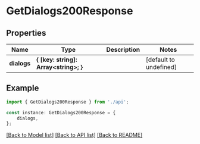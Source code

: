 # GetDialogs200Response


## Properties

Name | Type | Description | Notes
------------ | ------------- | ------------- | -------------
**dialogs** | **{ [key: string]: Array&lt;string&gt;; }** |  | [default to undefined]

## Example

```typescript
import { GetDialogs200Response } from './api';

const instance: GetDialogs200Response = {
    dialogs,
};
```

[[Back to Model list]](../README.md#documentation-for-models) [[Back to API list]](../README.md#documentation-for-api-endpoints) [[Back to README]](../README.md)
